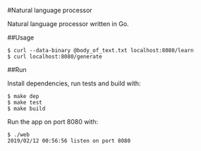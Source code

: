 #Natural language processor

Natural language processor written in Go.

##Usage

```
$ curl --data-binary @body_of_text.txt localhost:8080/learn
$ curl localhost:8080/generate
```

##Run

Install dependencies, run tests and build with:

```
$ make dep
$ make test
$ make build

```

Run the app on port 8080 with:

```
$ ./web
2019/02/12 00:56:56 listen on port 8080
```
